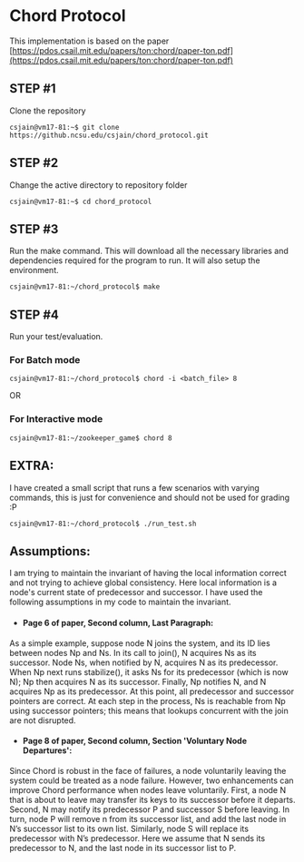 # Chord Protocol
This implementation is based on the paper [https://pdos.csail.mit.edu/papers/ton:chord/paper-ton.pdf](https://pdos.csail.mit.edu/papers/ton:chord/paper-ton.pdf)

## STEP #1
Clone the repository

``csjain@vm17-81:~$ git clone https://github.ncsu.edu/csjain/chord_protocol.git``

## STEP #2
Change the active directory to repository folder

``csjain@vm17-81:~$ cd chord_protocol``

## STEP #3
Run the make command. This will download all the necessary libraries and dependencies required for the program to run. It will also setup the environment.

``csjain@vm17-81:~/chord_protocol$ make``

## STEP #4

Run your test/evaluation.

### For Batch mode

``csjain@vm17-81:~/chord_protocol$ chord -i <batch_file> 8``

OR

### For Interactive mode

``csjain@vm17-81:~/zookeeper_game$ chord 8``


## EXTRA:

I have created a small script that runs a few scenarios with varying commands, this is just for convenience and should not be used for grading :P

``csjain@vm17-81:~/chord_protocol$ ./run_test.sh``

## Assumptions:

I am trying to maintain the invariant of having the local information correct and not trying to achieve global consistency. Here local information is a node's current state of predecessor and successor. I have used the following assumptions in my code to maintain the invariant.

- #### Page 6 of paper, Second column, Last Paragraph:
As a simple example, suppose node N joins the system, and its ID lies between nodes Np and Ns. In its call to join(), N acquires Ns as its successor. Node Ns, when notified by N, acquires N as its predecessor. When Np next runs stabilize(), it asks Ns for its predecessor (which is now N); Np then acquires N as its successor. Finally, Np notifies N, and N acquires Np as its predecessor. At this point, all predecessor and successor pointers are correct. At each step in the process, Ns is reachable from Np using successor pointers; this means that lookups concurrent with the join are not disrupted.
- #### Page 8 of paper, Second column, Section 'Voluntary Node Departures':
Since Chord is robust in the face of failures, a node voluntarily leaving the system could be treated as a node failure. However, two enhancements can improve Chord performance when nodes leave voluntarily. First, a node N that is about to leave may transfer its keys to its successor before it departs. Second, N may notify its predecessor P and successor S before leaving. In turn, node P will remove n from its successor list, and add the last node in N’s successor list to its own list. Similarly, node S will replace its predecessor with N’s predecessor. Here we assume that N sends its predecessor to N, and the last node in its successor list to P.
